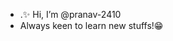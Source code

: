 - .✨ Hi, I’m @pranav-2410 
-  Always keen to learn new stuffs!😁


<!---
pranav-2410/pranav-2410 is a ✨ special ✨ repository because its `README.md` (this file) appears on your GitHub profile.
You can click the Preview link to take a look at your changes.
--->

